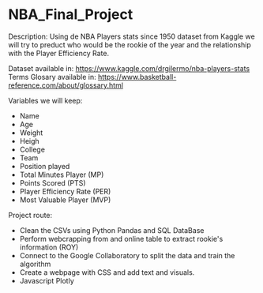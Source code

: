# NBA_Final_Project

Description:
Using de NBA Players stats since 1950 dataset from Kaggle we will try to preduct who would be the rookie of the year and the relationship with the Player Efficiency Rate.

Dataset available in: https://www.kaggle.com/drgilermo/nba-players-stats
Terms Glosary available in: https://www.basketball-reference.com/about/glossary.html

Variables we will keep:
- Name
- Age
- Weight
- Heigh
- College
- Team
- Position played
- Total Minutes Player (MP)
- Points Scored (PTS)
- Player Efficiency Rate (PER)
- Most Valuable Player (MVP)

Project route:
- Clean the CSVs using Python Pandas and SQL DataBase
- Perform webcrapping from and online table to extract rookie's information (ROY)
- Connect to the Google Collaboratory to split the data and train the algorithm
- Create a webpage with CSS and add text and visuals.
- Javascript Plotly




